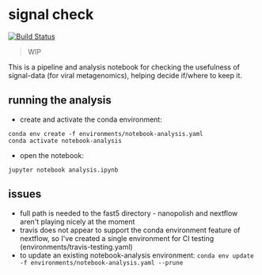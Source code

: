 # signal check

[![Build Status](https://travis-ci.org/will-rowe/signal-check.svg?branch=master)](https://travis-ci.org/will-rowe/signal-check)

> WIP

This is a pipeline and analysis notebook for checking the usefulness of signal-data (for viral metagenomics), helping decide if/where to keep it.

## running the analysis

* create and activate the conda environment:
  
```
conda env create -f environments/notebook-analysis.yaml 
conda activate notebook-analysis
```

* open the notebook:

```
jupyter notebook analysis.ipynb
```


## issues

* full path is needed to the fast5 directory - nanopolish and nextflow aren't playing nicely at the moment
* travis does not appear to support the conda environment feature of nextflow, so I've created a single environment for CI testing (environments/travis-testing.yaml) 
* to update an existing notebook-analysis environment: `conda env update -f environments/notebook-analysis.yaml --prune`